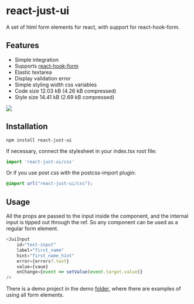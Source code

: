 # react-just-ui

A set of html form elements for react, with support for react-hook-form.

## Features

- Simple integration
- Supports [react-hook-form](https://react-hook-form.com/)
- Elastic textarea
- Display validation error
- Simple styling width css variables
- Code size 12.03 kB (4.26 kB compressed)
- Style size 14.41 kB (2.69 kB compressed)

<img src="demo/public/screenshot.pngpng">

## Installation

```shell
npm install react-just-ui
```

If necessary, connect the stylesheet in your index.tsx root file:

```typescript jsx
import 'react-just-ui/css'
```

Or if you use post css with the postcss-import plugin:

```css
@import url("react-just-ui/css");
```

## Usage

All the props are passed to the input inside the component, and the internal input is tipped out through the ref. So any component can be used as a regular form element.

```typescript jsx
<JuiInput
    id="text-input"
    label="first_name"
    hint="first_name_hint"
    error={errors?.text}
    value={vaue}
    onChange={event => setValue(event.target.value)}
/>
```

There is a demo project in the demo [folder](./demo), where there are examples of using all form elements.